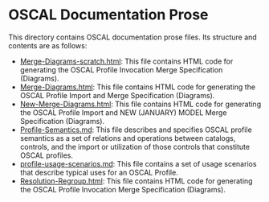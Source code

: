 # OSCAL Documentation Prose

This directory contains OSCAL documentation prose files. Its structure and contents are as follows:

* [Merge-Diagrams-scratch.html](Merge-Diagrams-scratch.html): This file contains HTML code for generating the OSCAL Profile Invocation Merge Specification (Diagrams).
* [Merge-Diagrams.html](Merge-Diagrams.html): This file contains HTML code for generating the OSCAL Profile Import and Merge Specification (Diagrams).
* [New-Merge-Diagrams.html](New-Merge-Diagrams.html): This file contains HTML code for generating the OSCAL Profile Import and NEW (JANUARY) MODEL Merge Specification (Diagrams).
* [Profile-Semantics.md](Profile-Semantics.md): This file describes and specifies OSCAL profile semantics as a set of relations and operations between catalogs, controls, and the import or utilization of those controls that constitute OSCAL profiles.
* [profile-usage-scenarios.md](profile-usage-scenarios.md): This file contains a set of usage scenarios that describe typical uses for an OSCAL Profile.
* [Resolution-Regroup.html](Resolution-Regroup.html): This file contains HTML code for generating the OSCAL Profile Invocation Merge Specification (Diagrams).
